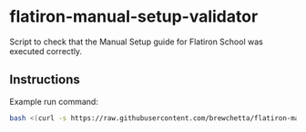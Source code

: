 # flatiron-manual-setup-validator
Script to check that the Manual Setup guide for Flatiron School was executed correctly.

## Instructions

Example run command:

```sh
bash <(curl -s https://raw.githubusercontent.com/brewchetta/flatiron-manual-setup-validator/master/manual-setup-check.sh)
```
